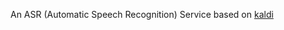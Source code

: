 An ASR (Automatic Speech Recognition) Service based on [kaldi](https://github.com/kaldi-asr/kaldi)

